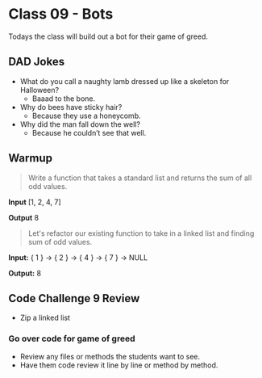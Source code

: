 # Class 09 - Bots

Todays the class will build out a bot for their game of greed.

## DAD Jokes

- What do you call a naughty lamb dressed up like a skeleton for Halloween?
  - Baaad to the bone.
- Why do bees have sticky hair?
  - Because they use a honeycomb.
- Why did the man fall down the well?
  - Because he couldn’t see that well.

## Warmup

> Write a function that takes a standard list and returns the sum of all odd values.

**Input**
[1, 2, 4, 7]

**Output**
8

> Let's refactor our existing function to take in a linked list and finding sum of odd values.

**Input:**
{ 1 } -> { 2 } -> { 4 } -> { 7 } -> NULL

**Output:**
8

## Code Challenge 9 Review

- Zip a  linked list

### Go over code for game of greed

- Review any files or methods the students want to see.
- Have them code review it line by line or method by method.

